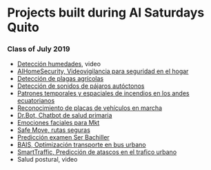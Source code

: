 # Projects built during AI Saturdays Quito

### Class of July 2019

- [Detección humedades](https://github.com/SaturdaysAI/Projects/blob/master/Quito/Julio2019/DeteccionHumedad_PITCH.pdf), video
- [AIHomeSecurity, Videovigilancia para seguridad en el hogar](https://github.com/SaturdaysAI/Projects/blob/master/Quito/Julio2019/AiHomeSecurity_PITCH.pdf)
- [Detección de plagas agrícolas](https://github.com/SaturdaysAI/Projects/blob/master/Quito/Julio2019/DeteccionPlagas_PITCH.pdf)
- [Detección de sonidos de pájaros autóctonos](https://github.com/SaturdaysAI/Projects/blob/master/Quito/Julio2019/DeteccionSonidosPajaro_PITCH.pdf)
- [Patrones temporales y espaciales de incendios en los andes ecuatorianos](https://github.com/SaturdaysAI/Projects/blob/master/Quito/Julio2019/Incendios_PITCH.pdf)
- [Reconocimiento de placas de vehículos en marcha](https://github.com/SaturdaysAI/Projects/blob/master/Quito/Julio2019/Placas_PITCH.pdf)
- [Dr.Bot, Chatbot de salud primaria](https://github.com/SaturdaysAI/Projects/blob/master/Quito/Julio2019/DrBOT_PITCH.pdf)
- [Emociones faciales para Mkt](https://github.com/SaturdaysAI/Projects/blob/master/Quito/Julio2019/EmotionalMarketingResearch_PITCH.pdf)
- [Safe Move, rutas seguras](https://github.com/SaturdaysAI/Projects/blob/master/Quito/Julio2019/SafeMove_Pitch.pdf)
- [Predicción examen Ser Bachiller](https://github.com/SaturdaysAI/Projects/blob/master/Quito/Julio2019/SerBachillerAI_PITCH.pdf)
- [BAIS, Optimización transporte en bus urbano](https://github.com/SaturdaysAI/Projects/blob/master/Quito/Julio2019/BAIS_PITCH.pdf)
- [SmartTraffic, Predicción de atascos en el trafico urbano](https://github.com/SaturdaysAI/Projects/blob/master/Quito/Julio2019/SmartTraffifc_PITCH.pdf)
- Salud postural, video
